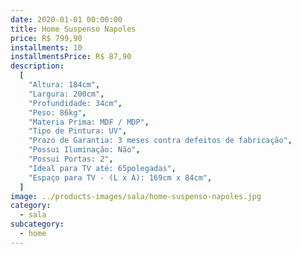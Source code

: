 ```yaml
---
date: 2020-01-01 00:00:00
title: Home Suspenso Napoles
price: R$ 799,90
installments: 10
installmentsPrice: R$ 87,90
description:
  [
    "Altura: 184cm",
    "Largura: 200cm",
    "Profundidade: 34cm",
    "Peso: 86kg",
    "Materia Prima: MDF / MDP",
    "Tipo de Pintura: UV",
    "Prazo de Garantia: 3 meses contra defeitos de fabricação",
    "Possui Iluminação: Não",
    "Possui Portas: 2",
    "Ideal para TV até: 65polegadas",
    "Espaço para TV - (L x A): 169cm x 84cm",
  ]
image: ../products-images/sala/home-suspenso-napoles.jpg
category:
  - sala
subcategory:
  - home
---
```

